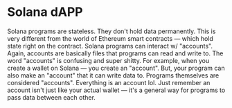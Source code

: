# Solana dAPP

Solana programs are stateless. They don't hold data permanently. This is very different from the world of Ethereum smart contracts — which hold state right on the contract.
Solana programs can interact w/ "accounts".
Again, accounts are basically files that programs can read and write to. The word "accounts" is confusing and super shitty. For example, when you create a wallet on Solana — you create an "account". But, your program can also make an "account" that it can write data to. Programs themselves are considered "accounts".
Everything is an account lol. Just remember an account isn't just like your actual wallet — it's a general way for programs to pass data between each other.